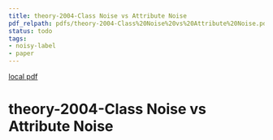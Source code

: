 ```yaml
---
title: theory-2004-Class Noise vs Attribute Noise
pdf_relpath: pdfs/theory-2004-Class%20Noise%20vs%20Attribute%20Noise.pdf
status: todo
tags:
- noisy-label
- paper
---
```


[local pdf](../../../pdfs/theory-2004-Class%20Noise%20vs%20Attribute%20Noise.pdf)

# theory-2004-Class Noise vs Attribute Noise
